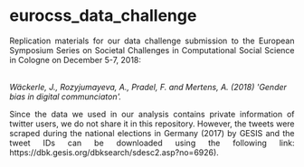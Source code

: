 # eurocss_data_challenge
<div style="text-align: justify">
Replication materials for our data challenge submission to the European Symposium Series on Societal Challenges in Computational Social Science in Cologne on December 5-7, 2018:</div></br>

*Wäckerle, J., Rozyjumayeva, A., Pradel, F. and Mertens, A. (2018) 'Gender bias in digital communciaton'.*

<div style="text-align: justify">
Since the data we used in our analysis contains private information of twitter users, we do not share it in this repository. However, the tweets were scraped during the national elections in Germany (2017) by GESIS and the tweet IDs can be downloaded using the following link: https://dbk.gesis.org/dbksearch/sdesc2.asp?no=6926). 
</div>
